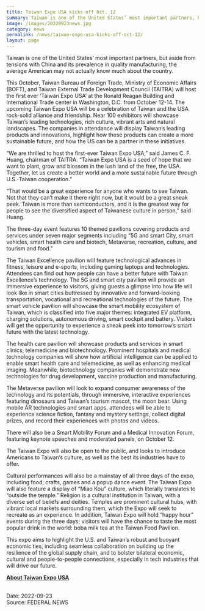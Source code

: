 ```yaml
---
title: Taiwan Expo USA kicks off Oct. 12
summary: Taiwan is one of the United States’ most important partners, but aside from tensions with China and its prevalence in quality manufacturing, the average American may not actually know much about the country.
image: /images/20220923news.jpg
category: news
permalink: /news/taiwan-expo-usa-kicks-off-oct-12/
layout: page
---
```


Taiwan is one of the United States’ most important partners, but aside from tensions with China and its prevalence in quality manufacturing, the average American may not actually know much about the country.

This October, Taiwan Bureau of Foreign Trade, Ministry of Economic Affairs (BOFT), and Taiwan External Trade Development Council (TAITRA) will host the first ever ‘Taiwan Expo USA’ at the Ronald Reagan Building and International Trade center in Washington, D.C. from October 12-14. The upcoming Taiwan Expo USA will be a celebration of Taiwan and the USA rock-solid alliance and friendship. Near 100 exhibitors will showcase Taiwan’s leading technologies, rich culture, vibrant arts and natural landscapes. The companies in attendance will display Taiwan’s leading products and innovations, highlight how these products can create a more sustainable future, and how the US can be a partner in these initiatives.

“We are thrilled to host the first-ever Taiwan Expo USA,” said James C. F. Huang, chairman of TAITRA. “Taiwan Expo USA is a seed of hope that we want to plant, grow and blossom in the lush land of the free, the USA. Together, let us create a better world and a more sustainable future through U.S.-Taiwan cooperation.”

“That would be a great experience for anyone who wants to see Taiwan. Not that they can’t make it there right now, but it would be a great sneak peek. Taiwan is more than semiconductors, and it is the greatest way for people to see the diversified aspect of Taiwanese culture in person,” said Huang.

The three-day event features 10 themed pavilions covering products and services under seven major segments including “5G and smart City, smart vehicles, smart health care and biotech, Metaverse, recreation, culture, and tourism and food.”

The Taiwan Excellence pavilion will feature technological advances in fitness, leisure and e-sports, including gaming laptops and technologies. Attendees can find out how people can have a better future with Taiwan Excellence’s technology. The 5G and smart city pavilion will provide an immersive experience to visitors, giving guests a glimpse into how life will look like in smart cities buttressed by innovative and forward-looking transportation, vocational and recreational technologies of the future. The smart vehicle pavilion will showcase the smart mobility ecosystem of Taiwan, which is classified into five major themes: integrated EV platform, charging solutions, autonomous driving, smart cockpit and battery. Visitors will get the opportunity to experience a sneak peek into tomorrow’s smart future with the latest technology.

The health care pavilion will showcase products and services in smart clinics, telemedicine and biotechnology. Prominent hospitals and medical technology companies will show how artificial intelligence can be applied to enable smart health care and telemedicine, as well as enhancing medical imaging. Meanwhile, biotechnology companies will demonstrate new technologies for drug development, vaccine production and manufacturing.

The Metaverse pavilion will look to expand consumer awareness of the technology and its potentials, through immersive, interactive experiences featuring dinosaurs and Taiwan’s tourism mascot, the moon bear. Using mobile AR technologies and smart apps, attendees will be able to experience science fiction, fantasy and mystery settings, collect digital prizes, and record their experiences with photos and videos.

There will also be a Smart Mobility Forum and a Medical Innovation Forum, featuring keynote speeches and moderated panels, on October 12.

The Taiwan Expo will also be open to the public, and looks to introduce Americans to Taiwan’s culture, as well as the best its industries have to offer.

Cultural performances will also be a mainstay of all three days of the expo, including food, crafts, games and a popup dance event. The Taiwan Expo will also feature a display of “Miao Kou” culture, which literally translates to “outside the temple.” Religion is a cultural institution in Taiwan, with a diverse set of beliefs and deities. Temples are prominent cultural hubs, with vibrant local markets surrounding them, which the Expo will seek to recreate as an experience. In addition, Taiwan Expo will hold “happy hour” events during the three days; visitors will have the chance to taste the most popular drink in the world: boba milk tea at the Taiwan Food Pavilion.

This expo aims to highlight the U.S. and Taiwan’s robust and buoyant economic ties, including seamless collaboration on building up the resilience of the global supply chain, and to bolster bilateral economic, cultural and people-to-people connections, especially in tech industries that will drive our future.

**[About Taiwan Expo USA](https://www.taiwanexpousa.com/en/index.html )** 

<br/>
Date: 2022-09-23
<br/>
Source: FEDERAL NEWS
